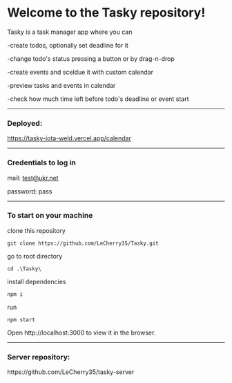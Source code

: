 <h1>Welcome to the Tasky repository!</h1>

Tasky is a task manager app where you can

-create todos, optionally set deadline for it

-change todo's status pressing a button or by drag-n-drop

-create events and sceldue it with custom calendar

-preview tasks and events in calendar

-check how much time left before todo's deadline or event start

<hr>

<h3>Deployed:</h3>

https://tasky-iota-weld.vercel.app/calendar

<hr>

<h3>Credentials to log in</h3>

mail: test@ukr.net

password: pass
<hr>
<h3>To start on your machine</h3>
clone this repository

```
git clone https://github.com/LeCherry35/Tasky.git
```

go to root directory


```
cd .\Tasky\
```
install dependencies
```
npm i
```
run
```
npm start
```
Open http://localhost:3000 to view it in the browser.
<hr>
<h3>Server repository:</h3>
https://github.com/LeCherry35/tasky-server


